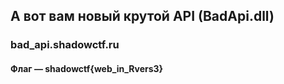 ## А вот вам новый крутой API (BadApi.dll)

### bad_api.shadowctf.ru

#### Флаг — shadowctf{web_in_Rvers3}
